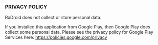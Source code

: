 ### PRIVACY POLICY

RxDroid does not collect or store personal data.

If you installed this application from Google Play, then Google Play does collect some
personal data. Please see the privacy policy for Google Play Services here:
https://policies.google.com/privacy
